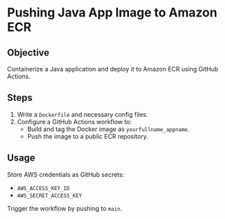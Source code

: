 # Pushing Java App Image to Amazon ECR

## Objective
Containerize a Java application and deploy it to Amazon ECR using GitHub Actions.

## Steps
1. Write a `Dockerfile` and necessary config files.
2. Configure a GitHub Actions workflow to:
    - Build and tag the Docker image as `yourfullname_appname`.
    - Push the image to a public ECR repository.

## Usage
Store AWS credentials as GitHub secrets:
- `AWS_ACCESS_KEY_ID`
- `AWS_SECRET_ACCESS_KEY`

Trigger the workflow by pushing to `main`.

